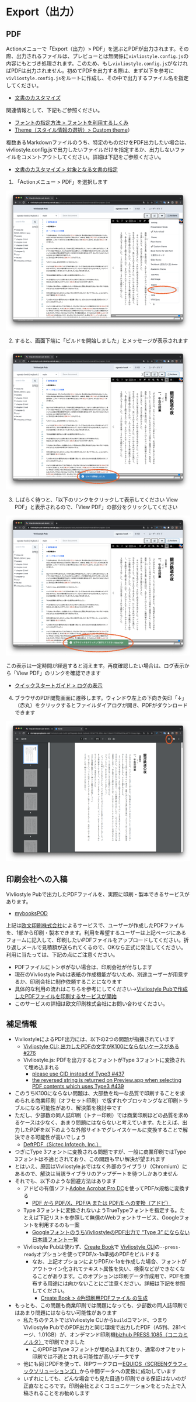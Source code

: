# Export（出力）

## PDF

Actionメニューで「Export（出力）> PDF」を選ぶとPDFが出力されます。その際、出力されるファイルは、プレビューとは無関係に`vivliostyle.config.js`の内容にもとづき処理されます。このため、もし`vivliostyle.config.js`がなければPDFは出力されません。初めてPDFを出力する際は、まず以下を参考に`vivliostyle.config.js`をルートに作成し、その中で出力するファイル名を指定してください。

- [文書のカスタマイズ](https://vivliostyle.github.io/docs-vivliostyle-pub/#/ja/create-and-save-documents/document-customization.md)

関連情報として、下記もご参照ください。

- [フォントの指定方法 > フォントを利用するしくみ](/ja/create-and-save-documents/how-to-specify-fonts.md#フォントを利用するしくみ)
- [ Theme（スタイル情報の選択）> Custom theme](/ja/functions-of-the-actions-menu/theme.md#custom-theme)）

複数あるMarkdownファイルのうち、特定のものだけをPDF出力したい場合は、vivliostyle.config.jsで出力したいファイルだけを指定するか、出力しないファイルをコメントアウトしてください。詳細は下記をご参照ください。

- [文書のカスタマイズ > 対象となる文書の指定](/ja/create-and-save-documents/document-customization.md#対象となる文書の指定)


1. 「Actionメニュー > PDF」を選択します

![](images/functions-of-the-actions-menu/export/fig-1.png)

2. すると、画面下端に「ビルドを開始しました」とメッセージが表示されます

![](images/functions-of-the-actions-menu/export/fig-2.png)

3. しばらく待つと、「以下のリンクをクリックして表示してください View  PDF」と表示されるので、「View  PDF」の部分をクリックしてください

![](images/functions-of-the-actions-menu/export/fig-3.png)

この表示は一定時間が経過すると消えます。再度確認したい場合は、ログ表示から「View  PDF」のリンクを確認できます

- [クイックスタートガイド >  ログの表示](/ja/readme-first/quick-start-guide-and-required-environment.md#ログの表示)


4. ブラウザのPDF閲覧画面に遷移します。ウィンドウ左上の下向き矢印「↓」（赤丸）をクリックするとファイルダイアログが開き、PDFがダウンロードできます

![](images/functions-of-the-actions-menu/export/fig-4.png)

## 印刷会社への入稿

Vivliostyle Pubで出力したPDFファイルを、実際に印刷・製本できるサービスがあります。

- [mybooksPOD](https://pod.mybooks.jp/)

上記は[欧文印刷株式会社](https://obun.jp/)によるサービスで、ユーザーが作成したPDFファイルを、1部から印刷・製本できます。利用を希望するユーザーは上記ページにあるフォームに記入して、印刷したいPDFファイルをアップロードしてください。折り返しメールで見積額が送られてくるので、OKなら正式に発注してください。利用に当たっては、下記の点にご注意ください。

- PDFファイルにトンボがない場合は、印刷会社が付与します
- 現在のVivliostyle Pubは表紙の作成機能がないため、別途ユーザーが用意するか、印刷会社に制作依頼することになります
- 具体的な利用の流れはこちらを参考にしてください→[Vivliostyle Pubで作成したPDFファイルを印刷するサービスが開始](https://vivliostyle.org/ja/blog/2022/09/07/service-to-print-pdfs/)
- このサービスの詳細は欧文印刷株式会社にお問い合わせください。

## 補足情報

- VivliostyleによるPDF出力には、以下の2つの問題が指摘されています
    - [Vivliostyle CLI: 出力したPDFの文字がK100にならないケースがある #276 ](https://github.com/vivliostyle/vivliostyle-cli/issues/276)
    - Vivliostyle.js: PDFを出力するとフォントがType 3フォントに変換されて埋め込まれる
        - [please use CID instead of Type3 #437](https://github.com/vivliostyle/vivliostyle.js/issues/437)
        - [the reversed string is returned on Preview.app when selecting PDF contents which uses Type3 #439](https://github.com/vivliostyle/vivliostyle.js/issues/439)
- このうちK100にならない問題は、大部数を均一な品質で印刷することを求められる商業印刷（オフセット印刷）で版ずれやブロッキングなど印刷トラブルになる可能性があり、解決策を検討中です
- ただし、少部数の同人誌印刷（トナー印刷）では商業印刷ほどの品質を求めるケースは少なく、あまり問題にはならないと考えています。たとえば、出力したPDFを以下のような外部サイトでグレイスケールに変換することで解決できる可能性が高いでしょう
    - [DeftPDF（Sictec Infotech, Inc.）](https://deftpdf.com/ja/grayscale-pdf)  
- つぎにType 3フォントに変換される問題ですが、一般に商業印刷ではType 3フォントは不適とされており、この問題も早い解決が望まれます
- とはいえ、原因はVivliostyle.jsではなく外部のライブラリ（Chromium）にあるので、解決は当該ライブラリのアップデートを待つしかありません
- それでも、以下のような回避方法はあります
    - アドビの有償ソフト[Adobe Acrobat Pro DC](https://www.adobe.com/jp/products/acrobat-pro-cc.html)を使ってPDF/x規格に変換する
        -  [PDF から PDF/X、PDF/A または PDF/E への変換（アドビ）](https://helpx.adobe.com/jp/acrobat/using/pdf-x-pdf-a-pdf.html)
    - Type 3フォントに変換されないようTrueTypeフォントを指定する。たとえば下記リストを参照して無償のWebフォントサービス、Googleフォントを利用するのも一案
        - [GoogleフォントのうちVivliostyleのPDF出力で “Type 3” にならない日本語フォント一覧](/ja/create-and-save-documents/additional-information-on-fonts.md#googleフォントのうちvivliostyleのpdf出力で-type-3-にならない日本語フォント一覧)
    - Vivliostyle Pubは使わず、[Create Book](https://github.com/vivliostyle/create-book)で [Vivliostyle CLI](https://github.com/vivliostyle/vivliostyle-cli)の`--press-ready`オプションを使ってPDF/x-1a準拠のPDFをビルドする
        - なお、上記オプションによりPDF/x-1aを作成した場合、フォントがアウトライン化されてテキスト属性を失い、検索などができなくなることがあります。このオプションは印刷データ作成用で、PDFを頒布する用途には向かないことにご注意ください。詳細は下記を参照してください。
            - [Create Book > 4色印刷用PDFファイル の生成](https://docs.vivliostyle.org/#/ja/create-book#4%E8%89%B2%E5%8D%B0%E5%88%B7%E7%94%A8pdf%E3%83%95%E3%82%A1%E3%82%A4%E3%83%AB-%E3%81%AE%E7%94%9F%E6%88%90)
- もっとも、この問題も商業印刷では問題になっても、少部数の同人誌印刷ではあまり問題にはならない可能性があります
    - 私たちのテストではVivliostyle CLIから`build`コマンド、つまりVivliostyle PubでのPDF出力と同じ環境で出力したPDF（A5判、281ページ、1.01GB）が、オンデマンド印刷機[bizhub PRESS 1085（コニカミノルタ）](https://www.konicaminolta.jp/business/products/graphic/ondemand_print/color/bizhub_press_c1100_c1085/index.html)で印刷できました
        - このPDFはType 3フォントが埋め込まれており、通常のオフセット印刷では不適とされる可能性が高いデータです
    - 他にも同じPDFを使って、RIPワークフロー[EQUIOS（SCREENグラフィックソリューションズ）](https://www.screen.co.jp/ga/product/category/workflow)から中間データへの変換に成功しています
    - いずれにしても、どんな場合でも見た目通り印刷できる保証はないのが正直なところです。印刷会社とよくコミュニケーションをとった上で入稿されることをお勧めします
